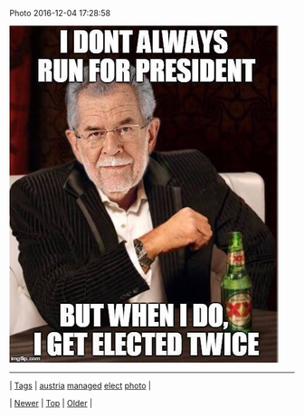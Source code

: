 <!--
title: Photo 2016-12-04 17
date: 2020-06-28T15:27:00.140Z
tags: austria, managed, elect, photo
-->


Photo 2016-12-04 17:28:58

![](154036835149-0.jpg)

<!--BOTTOM-POST-NAVIGATION-->
---

| [Tags](tags.md) | [austria](tag-austria.md) [managed](tag-managed.md) [elect](tag-elect.md) [photo](tag-photo.md) |

| [Newer](154030268867.md) | [Top](index.md) | [Older](154039082385.md) |